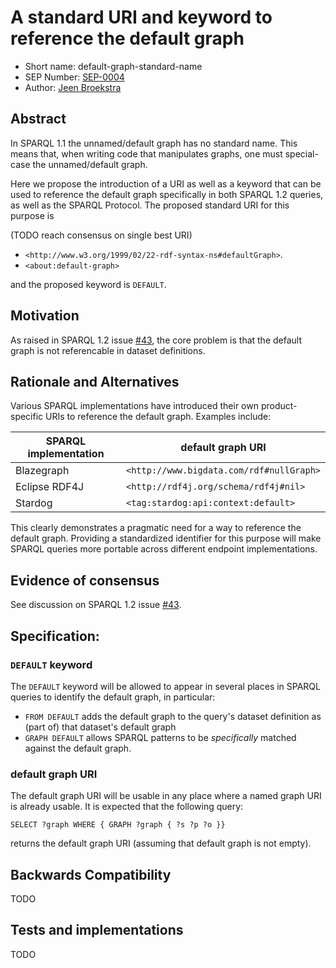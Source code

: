 # A standard URI and keyword to reference the default graph

* Short name: default-graph-standard-name
* SEP Number: [SEP-0004](sep-0004.md)
* Author: [Jeen Broekstra](https://github.com/jeenbroekstra)

## Abstract

In SPARQL 1.1 the unnamed/default graph has no standard name. This means that, when writing code that manipulates graphs, one must special-case the unnamed/default graph. 

Here we propose the introduction of a URI as well as a keyword that can be used to reference the default graph specifically in both SPARQL 1.2 queries, as well as the SPARQL Protocol. The proposed standard URI for this purpose is 

(TODO reach consensus on single best URI)

- `<http://www.w3.org/1999/02/22-rdf-syntax-ns#defaultGraph>`.
- `<about:default-graph>`

and the proposed keyword is `DEFAULT`.

## Motivation

As raised in SPARQL 1.2 issue [#43](https://github.com/w3c/sparql-12/issues/43), the core problem is that the default graph is not referencable in dataset definitions. 

## Rationale and Alternatives

Various SPARQL implementations have introduced their own product-specific URIs to reference the default graph. Examples include:

| SPARQL implementation | default graph URI                        |
|-----------------------|------------------------------------------|
| Blazegraph            | `<http://www.bigdata.com/rdf#nullGraph>` |
| Eclipse RDF4J         | `<http://rdf4j.org/schema/rdf4j#nil>`    |
| Stardog               | `<tag:stardog:api:context:default>`      |

This clearly demonstrates a pragmatic need for a way to reference the default graph. Providing a standardized identifier for this purpose will make SPARQL queries more portable across different endpoint implementations.


## Evidence of consensus

See discussion on SPARQL 1.2 issue [#43](https://github.com/w3c/sparql-12/issues/43).

## Specification:

### `DEFAULT` keyword

The `DEFAULT` keyword will be allowed to appear in several places in SPARQL queries to identify the default graph, in particular:

- `FROM DEFAULT` adds the default graph to the query's dataset definition as (part of) that dataset's default graph
- `GRAPH DEFAULT` allows SPARQL patterns to be _specifically_  matched against the default graph.

### default graph URI

The default graph URI will be usable in any place where a named graph URI is already usable. It is expected that the following query:

    SELECT ?graph WHERE { GRAPH ?graph { ?s ?p ?o }} 

returns the default graph URI (assuming that default graph is not empty).

## Backwards Compatibility

TODO

## Tests and implementations

TODO
